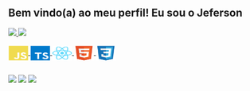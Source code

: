 ## Bem vindo(a) ao meu perfil! Eu sou o Jeferson 
 <div>
  <a href="https://github.com/zjefersound">
  <img height="180em" src="https://github-readme-stats.vercel.app/api?username=zjefersound&show_icons=true&theme=dracula&include_all_commits=true&count_private=true"/>
  <img height="180em" src="https://github-readme-stats.vercel.app/api/top-langs/?username=zjefersound&layout=compact&langs_count=16&theme=dracula"/>
<div>
<div style="display: inline_block"><br>
  <img align="center" alt="zjefersound-Js" height="30" width="40" src="https://raw.githubusercontent.com/devicons/devicon/master/icons/javascript/javascript-plain.svg">
  <img align="center" alt="zjefersound-Ts" height="30" width="40" src="https://raw.githubusercontent.com/devicons/devicon/master/icons/typescript/typescript-plain.svg">
  <img align="center" alt="zjefersound-React" height="30" width="40" src="https://raw.githubusercontent.com/devicons/devicon/master/icons/react/react-original.svg">
  <img align="center" alt="zjefersound-HTML" height="30" width="40" src="https://raw.githubusercontent.com/devicons/devicon/master/icons/html5/html5-original.svg">
  <img align="center" alt="zjefersound-CSS" height="30" width="40" src="https://raw.githubusercontent.com/devicons/devicon/master/icons/css3/css3-original.svg">
</div>
  
  ##
 
<div> 
  <a href="https://instagram.com/zjefersound" target="_blank"><img src="https://img.shields.io/badge/-Instagram-%23E4405F?style=for-the-badge&logo=instagram&logoColor=white" target="_blank"></a>
  <a href = "mailto: zjefersound@gmail.com"><img src="https://img.shields.io/badge/-Gmail-%23333?style=for-the-badge&logo=gmail&logoColor=white" target="_blank"></a>
  <a href="https://www.linkedin.com/in/jeferson-santos-moraes-de-souza-81223a192" target="_blank"><img src="https://img.shields.io/badge/-LinkedIn-%230077B5?style=for-the-badge&logo=linkedin&logoColor=white" target="_blank"></a> 
</div>
